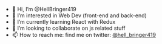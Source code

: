 - 👋 Hi, I’m @HellBringer419
- 👀 I’m interested in Web Dev (front-end and back-end)
- 🌱 I’m currently learning React with Redux
- 💞️ I’m looking to collaborate on js related stuff
- 📫 How to reach me: find me on twitter: [@hell_bringer419](https://twitter.com/hell_bringer419)

<!---
HellBringer419/HellBringer419 is a ✨ special ✨ repository because its `README.md` (this file) appears on your GitHub profile.
You can click the Preview link to take a look at your changes.
--->
